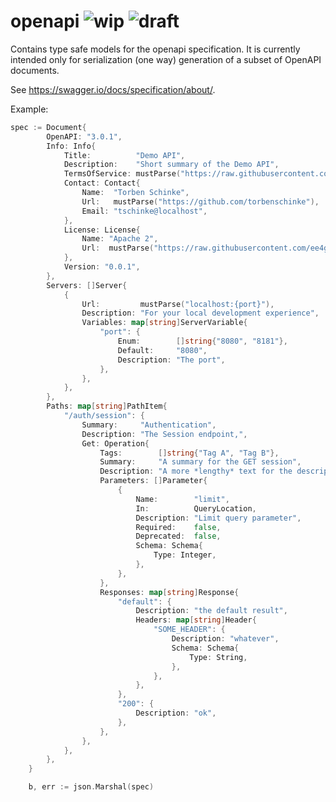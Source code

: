 # openapi ![wip](https://img.shields.io/badge/-work%20in%20progress-red) ![draft](https://img.shields.io/badge/-draft-red)
Contains type safe models for the openapi specification.
It is currently intended only for serialization (one way)
generation of a subset of OpenAPI documents.

See https://swagger.io/docs/specification/about/.

Example:
```go
spec := Document{
		OpenAPI: "3.0.1",
		Info: Info{
			Title:          "Demo API",
			Description:    "Short summary of the Demo API",
			TermsOfService: mustParse("https://raw.githubusercontent.com/ee4g/openapi/master/LICENSE"),
			Contact: Contact{
				Name:  "Torben Schinke",
				Url:   mustParse("https://github.com/torbenschinke"),
				Email: "tschinke@localhost",
			},
			License: License{
				Name: "Apache 2",
				Url:  mustParse("https://raw.githubusercontent.com/ee4g/openapi/master/LICENSE"),
			},
			Version: "0.0.1",
		},
		Servers: []Server{
			{
				Url:         mustParse("localhost:{port}"),
				Description: "For your local development experience",
				Variables: map[string]ServerVariable{
					"port": {
						Enum:        []string{"8080", "8181"},
						Default:     "8080",
						Description: "The port",
					},
				},
			},
		},
		Paths: map[string]PathItem{
			"/auth/session": {
				Summary:     "Authentication",
				Description: "The Session endpoint‚",
				Get: Operation{
					Tags:        []string{"Tag A", "Tag B"},
					Summary:     "A summary for the GET session",
					Description: "A more *lengthy* text for the description of GET",
					Parameters: []Parameter{
						{
							Name:        "limit",
							In:          QueryLocation,
							Description: "Limit query parameter",
							Required:    false,
							Deprecated:  false,
							Schema: Schema{
								Type: Integer,
							},
						},
					},
					Responses: map[string]Response{
						"default": {
							Description: "the default result",
							Headers: map[string]Header{
								"SOME_HEADER": {
									Description: "whatever",
									Schema: Schema{
										Type: String,
									},
								},
							},
						},
						"200": {
							Description: "ok",
						},
					},
				},
			},
		},
	}

	b, err := json.Marshal(spec)
```